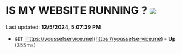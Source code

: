 # IS MY WEBSITE RUNNING ? [![](https://img.shields.io/static/v1?label=Sponsor&message=%E2%9D%A4&logo=GitHub&color=%23fe8e86)](https://github.com/sponsors/Youssef-Lehmam)

Last updated: **12/5/2024, 5:07:39 PM**

- `GET` [https://youssefservice.me](https://youssefservice.me) - **Up** (355ms)
